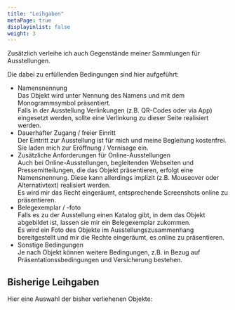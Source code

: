 ```yaml
---
title: "Leihgaben"
metaPage: true
displayinlist: false
weight: 3
---
```


Zusätzlich verleihe ich auch Gegenstände meiner Sammlungen für Ausstellungen.

Die dabei zu erfüllenden Bedingungen sind hier aufgeführt:

<ul class="list-block">
    <li><div class="li-heading">Namensnennung</div>
        <div class="li-body type-text">Das Objekt wird unter Nennung des Namens und mit dem Monogrammsymbol präsentiert.
        </div>
        <div class="li-body type-text para">Falls in der Ausstellung Verlinkungen (z.B. QR-Codes oder via App) eingesetzt werden, sollte eine Verlinkung zu dieser Seite realisiert werden.
        </div>
    </li>
    <li><div class="li-heading">Dauerhafter Zugang / freier Einritt</div></li>
        <div class="li-body type-text">Der Eintritt zur Ausstellung ist für mich und meine Begleitung kostenfrei. Sie laden mich zur Eröffnung / Vernisage ein.
        </div>
    </li>
    <li><div class="li-heading">Zusätzliche Anforderungen für Online-Ausstellungen</div></li>
        <div class="li-body type-text">Auch bei Online-Ausstellungen, begleitenden Webseiten und Pressemitteilungen, die das Objekt präsentieren, erfolgt eine Namensnennung. Diese kann allerdings implizit (z.B. Mouseover oder Alternativtext) realisiert werden.
        </div>
        <div class="li-body type-text">Es wird mir das Recht eingeräumt, entsprechende Screenshots online zu präsentieren.
        </div>
    </li>
    <li><div class="li-heading">Belegexemplar / -foto</div></li>
        <div class="li-body type-text">Falls es zu der Ausstellung einen Katalog gibt, in dem das Objekt abgebildet ist, lassen sie mir ein Belegexemplar zukommen.
        </div>
        <div class="li-body type-text">Es wird ein Foto des Objekte im Ausstellungszusammenhang bereitgestellt und mir die Rechte eingeräumt, es online zu präsentieren.
        </div>
    </li>
    <li><div class="li-heading">Sonstige Bedingungen</div></li>
        <div class="li-body type-text">Je nach Objekt können weitere Bedingungen, z.B. in Bezug auf Präsentationssbedingungen und Versicherung bestehen.
        </div>
    </li>
</ul>


## Bisherige Leihgaben

Hier eine Auswahl der bisher verliehenen Objekte:
